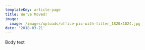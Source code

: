 ```yaml
---
templateKey: article-page
title: We've Moved!
image:
  image: /images/uploads/office-pic-with-filter_1820x1024.jpg
date: '2018-03-21'
---
```

Body text

